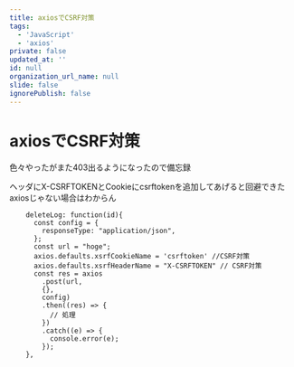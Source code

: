 ```yaml
---
title: axiosでCSRF対策
tags:
  - 'JavaScript'
  - 'axios'
private: false
updated_at: ''
id: null
organization_url_name: null
slide: false
ignorePublish: false
---
```

# axiosでCSRF対策

色々やったがまた403出るようになったので備忘録

ヘッダにX-CSRFTOKENとCookieにcsrftokenを追加してあげると回避できた
axiosじゃない場合はわからん

```js:example
    deleteLog: function(id){
      const config = {
        responseType: "application/json",
      };
      const url = "hoge";
      axios.defaults.xsrfCookieName = 'csrftoken' //CSRF対策
      axios.defaults.xsrfHeaderName = "X-CSRFTOKEN" // CSRF対策
      const res = axios
        .post(url,
        {},
        config)
        .then((res) => {
          // 処理
        })
        .catch((e) => {
          console.error(e);
        });
    },
```